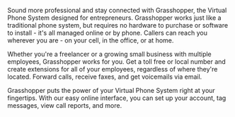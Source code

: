 Sound more professional and stay connected with Grasshopper, the Virtual Phone System designed for entrepreneurs. Grasshopper works just like a traditional phone system, but requires no hardware to purchase or software to install - it's all managed online or by phone. Callers can reach you wherever you are - on your cell, in the office, or at home.

Whether you're a freelancer or a growing small business with multiple employees, Grasshopper works for you. Get a toll free or local number and create extensions for all of your employees, regardless of where they're located. Forward calls, receive faxes, and get voicemails via email.

Grasshopper puts the power of your Virtual Phone System right at your fingertips. With our easy online interface, you can set up your account, tag messages, view call reports, and more.
